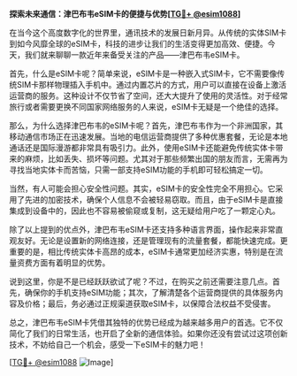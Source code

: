 **探索未来通信：津巴布韦eSIM卡的便捷与优势[[TG💪+ @esim1088](https://t.me/s/esim1088)]**

在当今这个高度数字化的世界里，通讯技术的发展日新月异。从传统的实体SIM卡到如今风靡全球的eSIM卡，科技的进步让我们的生活变得更加高效、便捷。今天，我们就来聊聊一款近年来备受关注的产品——津巴布韦eSIM卡。

首先，什么是eSIM卡呢？简单来说，eSIM卡是一种嵌入式SIM卡，它不需要像传统SIM卡那样物理插入手机中。通过内置芯片的方式，用户可以直接在设备上激活运营商的服务。这种设计不仅节省了空间，还大大提升了使用的灵活性。对于经常旅行或者需要更换不同国家网络服务的人来说，eSIM卡无疑是一个绝佳的选择。

那么，为什么选择津巴布韦的eSIM卡呢？首先，津巴布韦作为一个非洲国家，其移动通信市场正在迅速发展。当地的电信运营商提供了多种优惠套餐，无论是本地通话还是国际漫游都非常具有吸引力。此外，使用eSIM卡还能避免传统实体卡带来的麻烦，比如丢失、损坏等问题。尤其对于那些频繁出国的朋友而言，无需再为寻找当地实体卡而苦恼，只需一部支持eSIM功能的手机即可轻松搞定一切。

当然，有人可能会担心安全性问题。其实，eSIM卡的安全性完全不用担心。它采用了先进的加密技术，确保个人信息不会被轻易窃取。而且，由于eSIM卡是直接集成到设备中的，因此也不容易被偷窥或复制，这无疑给用户吃了一颗定心丸。

除了以上提到的优点外，津巴布韦eSIM卡还支持多种语言界面，操作起来非常直观友好。无论是设置新的网络连接，还是管理现有的流量套餐，都能快速完成。更重要的是，相比传统实体卡高昂的成本，eSIM卡通常更加经济实惠，特别是在流量资费方面有着明显的优势。

说到这里，你是不是已经跃跃欲试了呢？不过，在购买之前还需要注意几点。首先，确保你的手机支持eSIM功能；其次，了解清楚各个运营商提供的具体服务内容及价格；最后，务必通过正规渠道获取eSIM卡，以保障合法权益不受侵害。

总之，津巴布韦eSIM卡凭借其独特的优势已经成为越来越多用户的首选。它不仅简化了我们的日常生活，也开启了全新的通信体验。如果你还没有尝试过这项创新技术，不妨给自己一个机会，感受一下eSIM卡的魅力吧！

[[TG💪+ @esim1088](https://t.me/s/esim1088) ![Image](https://i.postimg.cc/4NQfJmqS/Snipaste-2025-05-13-00-14-12.png)]